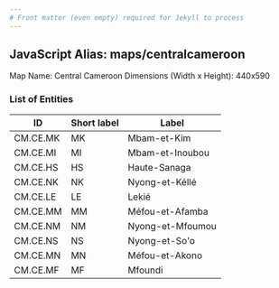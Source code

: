 ```yaml
---
# Front matter (even empty) required for Jekyll to process
---
```


## JavaScript Alias: maps/centralcameroon

Map Name: Central Cameroon
Dimensions (Width x Height): 440x590

### List of Entities

ID | Short label | Label
---|---|---|
CM.CE.MK|MK|Mbam-et-Kim
CM.CE.MI|MI|Mbam-et-Inoubou
CM.CE.HS|HS|Haute-Sanaga
CM.CE.NK|NK|Nyong-et-Kéllé
CM.CE.LE|LE|Lekié
CM.CE.MM|MM|Méfou-et-Afamba
CM.CE.NM|NM|Nyong-et-Mfoumou
CM.CE.NS|NS|Nyong-et-So'o
CM.CE.MN|MN|Méfou-et-Akono
CM.CE.MF|MF|Mfoundi